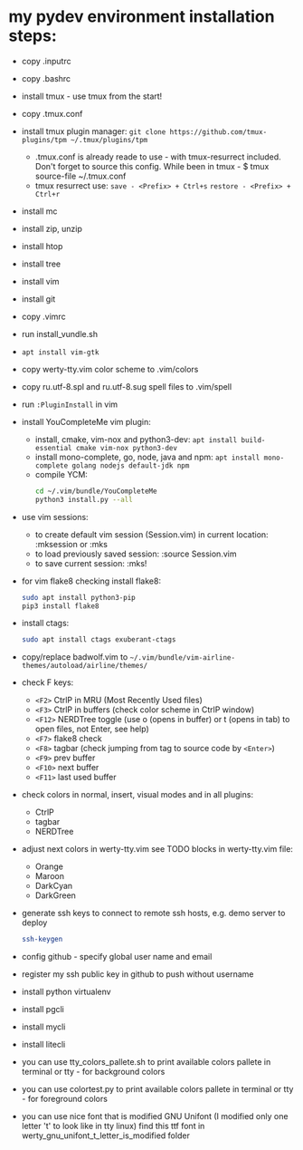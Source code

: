 my pydev environment installation steps:
========================================

- copy .inputrc
- copy .bashrc
- install tmux - use tmux from the start!
- copy .tmux.conf
- install tmux plugin manager: ```git clone https://github.com/tmux-plugins/tpm ~/.tmux/plugins/tpm```
	- .tmux.conf is already reade to use - with tmux-resurrect included. Don't forget to source this config. While been in tmux - $ tmux source-file ~/.tmux.conf
	- tmux resurrect use:   ```save - <Prefix> + Ctrl+s```
				```restore - <Prefix> + Ctrl+r```
- install mc
- install zip, unzip
- install htop
- install tree
- install vim
- install git
- copy .vimrc
- run install_vundle.sh
- `apt install vim-gtk`
- copy werty-tty.vim color scheme to .vim/colors
- copy ru.utf-8.spl and ru.utf-8.sug spell files to .vim/spell
- run `:PluginInstall` in vim
- install YouCompleteMe vim plugin:
	- install, cmake, vim-nox and python3-dev:
	  	`apt install build-essential cmake vim-nox python3-dev`
	- install mono-complete, go, node, java and npm:
	  	`apt install mono-complete golang nodejs default-jdk npm`
	- compile YCM:
		```sh
	 	cd ~/.vim/bundle/YouCompleteMe
		python3 install.py --all
		```
- use vim sessions:
	- to create default vim session (Session.vim) in current location: :mksession or :mks
	- to load previously saved session: :source Session.vim
	- to save current session: :mks!

- for vim flake8 checking install flake8:
	```sh
	sudo apt install python3-pip
	pip3 install flake8
	```
- install ctags:
	```sh
	sudo apt install ctags exuberant-ctags
	```
- copy/replace badwolf.vim to
	`~/.vim/bundle/vim-airline-themes/autoload/airline/themes/`

- check F keys:
	- `<F2>` CtrlP in MRU (Most Recently Used files)
	- `<F3>` CtrlP in buffers (check color scheme in CtrlP window)
	- `<F12>` NERDTree toggle (use o (opens in buffer) or t (opens in tab)
		 to open files, not Enter, see help)
	- `<F7>` flake8 check
	- `<F8>` tagbar (check jumping from tag to source code by `<Enter>`)
	- `<F9>` prev buffer
	- `<F10>` next buffer
	- `<F11>` last used buffer
- check colors in normal, insert, visual modes and in all plugins:
	- CtrlP
	- tagbar
	- NERDTree
- adjust next colors in werty-tty.vim see TODO blocks in werty-tty.vim file:
	- Orange
	- Maroon
	- DarkCyan
	- DarkGreen


- generate ssh keys to connect to remote ssh hosts, e.g. demo server to deploy
	```sh
  	ssh-keygen
	```
- config github - specify global user name and email
- register my ssh public key in github to push without username
- install python virtualenv
- install pgcli
- install mycli
- install litecli
- you can use tty_colors_pallete.sh to print available colors pallete in terminal or tty - for background colors
- you can use colortest.py to print available colors pallete in terminal or tty - for foreground colors
- you can use nice font that is modified GNU Unifont (I modified only one letter 't' to look like in tty linux) find this ttf font in werty_gnu_unifont_t_letter_is_modified folder



